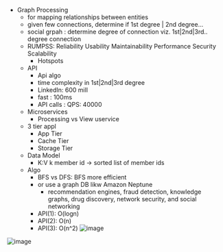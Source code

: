 - Graph Processing
  - for mapping relationships between entities
  - given few connections, determine if 1st degree | 2nd degree...
  - social grpah : determine degree of connection viz. 1st|2nd|3rd.. degree connection
  - RUMPSS: Reliability Usability Maintainability Performance Security Scalability
    - Hotspots
  - API
    - Api algo
    - time complexity in 1st|2nd|3rd degree
    - LinkedIn: 600 mill
    - fast : 100ms
    - API calls : QPS: 40000
  - Microservices
    - Processing vs View uservice
  - 3 tier appl
    - App Tier
    - Cache Tier
    - Storage Tier
  - Data Model
    - K:V k member id -> sorted list of member ids
  - Algo
    - BFS vs DFS: BFS more efficient
    - or use a graph DB likw Amazon Neptune
      -  recommendation engines, fraud detection, knowledge graphs, drug discovery, network security, and social networking
    - API(1): O(logn)
    - API(2): O(n)
    - API(3): O(n^2)
![image](https://user-images.githubusercontent.com/466385/208283382-1ac78923-c64b-41f7-b033-3bb69f1cb987.png)



![image](https://user-images.githubusercontent.com/466385/208283435-2d6b49c9-6d96-4a96-8970-589a6571a752.png)
